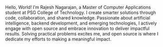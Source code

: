 Hello, World! I’m Rajesh Nagarajan, a Master of Computer Applications student at PSG College of Technology. I create smarter solutions through code, collaboration, and shared knowledge. Passionate about artificial intelligence, backend development, and emerging technologies, I actively engage with open source and embrace innovation to deliver impactful results. Solving practical problems excites me, and open source is where I dedicate my efforts to making a meaningful impact.
